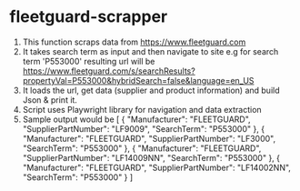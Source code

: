 # fleetguard-scrapper
1. This function scraps data from https://www.fleetguard.com
2. It takes search term as input and then navigate to site e.g for search term 'P553000' resulting url will be https://www.fleetguard.com/s/searchResults?propertyVal=P553000&hybridSearch=false&language=en_US
3. It loads the url, get data (supplier and product information) and build Json & print it.
4. Script uses Playwright library for navigation and data extraction
5. Sample output would be
[
      {
            "Manufacturer": "FLEETGUARD",
            "SupplierPartNumber": "LF9009",
            "SearchTerm": "P553000"
      },
      {
            "Manufacturer": "FLEETGUARD",
            "SupplierPartNumber": "LF3000",
            "SearchTerm": "P553000"
      },
      {
            "Manufacturer": "FLEETGUARD",
            "SupplierPartNumber": "LF14009NN",
            "SearchTerm": "P553000"
      },
      {
            "Manufacturer": "FLEETGUARD",
            "SupplierPartNumber": "LF14002NN",
            "SearchTerm": "P553000"
      }
]
